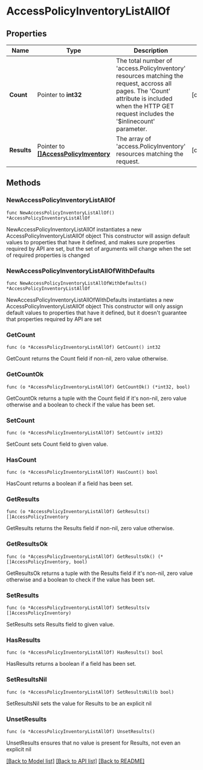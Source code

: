 # AccessPolicyInventoryListAllOf

## Properties

Name | Type | Description | Notes
------------ | ------------- | ------------- | -------------
**Count** | Pointer to **int32** | The total number of &#39;access.PolicyInventory&#39; resources matching the request, accross all pages. The &#39;Count&#39; attribute is included when the HTTP GET request includes the &#39;$inlinecount&#39; parameter. | [optional] 
**Results** | Pointer to [**[]AccessPolicyInventory**](AccessPolicyInventory.md) | The array of &#39;access.PolicyInventory&#39; resources matching the request. | [optional] 

## Methods

### NewAccessPolicyInventoryListAllOf

`func NewAccessPolicyInventoryListAllOf() *AccessPolicyInventoryListAllOf`

NewAccessPolicyInventoryListAllOf instantiates a new AccessPolicyInventoryListAllOf object
This constructor will assign default values to properties that have it defined,
and makes sure properties required by API are set, but the set of arguments
will change when the set of required properties is changed

### NewAccessPolicyInventoryListAllOfWithDefaults

`func NewAccessPolicyInventoryListAllOfWithDefaults() *AccessPolicyInventoryListAllOf`

NewAccessPolicyInventoryListAllOfWithDefaults instantiates a new AccessPolicyInventoryListAllOf object
This constructor will only assign default values to properties that have it defined,
but it doesn't guarantee that properties required by API are set

### GetCount

`func (o *AccessPolicyInventoryListAllOf) GetCount() int32`

GetCount returns the Count field if non-nil, zero value otherwise.

### GetCountOk

`func (o *AccessPolicyInventoryListAllOf) GetCountOk() (*int32, bool)`

GetCountOk returns a tuple with the Count field if it's non-nil, zero value otherwise
and a boolean to check if the value has been set.

### SetCount

`func (o *AccessPolicyInventoryListAllOf) SetCount(v int32)`

SetCount sets Count field to given value.

### HasCount

`func (o *AccessPolicyInventoryListAllOf) HasCount() bool`

HasCount returns a boolean if a field has been set.

### GetResults

`func (o *AccessPolicyInventoryListAllOf) GetResults() []AccessPolicyInventory`

GetResults returns the Results field if non-nil, zero value otherwise.

### GetResultsOk

`func (o *AccessPolicyInventoryListAllOf) GetResultsOk() (*[]AccessPolicyInventory, bool)`

GetResultsOk returns a tuple with the Results field if it's non-nil, zero value otherwise
and a boolean to check if the value has been set.

### SetResults

`func (o *AccessPolicyInventoryListAllOf) SetResults(v []AccessPolicyInventory)`

SetResults sets Results field to given value.

### HasResults

`func (o *AccessPolicyInventoryListAllOf) HasResults() bool`

HasResults returns a boolean if a field has been set.

### SetResultsNil

`func (o *AccessPolicyInventoryListAllOf) SetResultsNil(b bool)`

 SetResultsNil sets the value for Results to be an explicit nil

### UnsetResults
`func (o *AccessPolicyInventoryListAllOf) UnsetResults()`

UnsetResults ensures that no value is present for Results, not even an explicit nil

[[Back to Model list]](../README.md#documentation-for-models) [[Back to API list]](../README.md#documentation-for-api-endpoints) [[Back to README]](../README.md)


